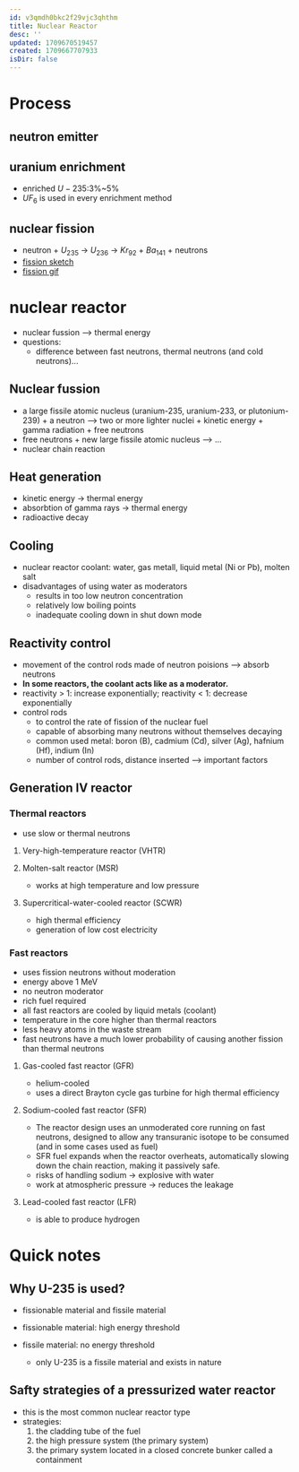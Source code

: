 ```yaml
---
id: v3qmdh0bkc2f29vjc3qhthm
title: Nuclear Reactor
desc: ''
updated: 1709670519457
created: 1709667707933
isDir: false
---
```

# Process

## neutron emitter

## uranium enrichment

-   enriched $U-235$:3%\~5%
-   $UF_6$ is used in every enrichment method

## nuclear fission

-   neutron + $U_{235}$ $\rightarrow$ $U_{236}$ $\rightarrow$
    $Kr_{92}$ + $Ba_{141}$ + neutrons
-   [fission sketch](https://upload.wikimedia.org/wikipedia/commons/1/15/Nuclear_fission.svg)
-   [fission gif](https://zh.wikipedia.org/wiki/File:UFission.gif)

# nuclear reactor

-   nuclear fussion --\> thermal energy
-   questions:
    -   difference between fast neutrons, thermal neutrons (and cold
        neutrons)...

## Nuclear fussion

-   a large fissile atomic nucleus (uranium-235, uranium-233, or
    plutonium-239) + a neutron --\> two or more lighter nuclei + kinetic
    energy + gamma radiation + free neutrons
-   free neutrons + new large fissile atomic nucleus --\> ...
-   nuclear chain reaction

## Heat generation

-   kinetic energy $\rightarrow$ thermal energy
-   absorbtion of gamma rays $\rightarrow$ thermal energy
-   radioactive decay

## Cooling

-   nuclear reactor coolant: water, gas metall, liquid metal (Ni or Pb),
    molten salt
-   disadvantages of using water as moderators
    -   results in too low neutron concentration
    -   relatively low boiling points
    -   inadequate cooling down in shut down mode

## Reactivity control

-   movement of the control rods made of neutron poisions --\> absorb
    neutrons
-   **In some reactors, the coolant acts like as a moderator.**
-   reactivity \> 1: increase exponentially; reactivity \< 1: decrease
    exponentially
-   control rods
    -   to control the rate of fission of the nuclear fuel
    -   capable of absorbing many neutrons without themselves decaying
    -   common used metal: boron (B), cadmium (Cd), silver (Ag), hafnium
        (Hf), indium (In)
    -   number of control rods, distance inserted --\> important factors

## Generation IV reactor

### Thermal reactors

-   use slow or thermal neutrons

1.  Very-high-temperature reactor (VHTR)

2.  Molten-salt reactor (MSR)

    -   works at high temperature and low pressure

3.  Supercritical-water-cooled reactor (SCWR)

    -   high thermal efficiency
    -   generation of low cost electricity

### Fast reactors

-   uses fission neutrons without moderation
-   energy above 1 MeV
-   no neutron moderator
-   rich fuel required
-   all fast reactors are cooled by liquid metals (coolant)
-   temperature in the core higher than thermal reactors
-   less heavy atoms in the waste stream
-   fast neutrons have a much lower probability of causing another
    fission than thermal neutrons

1.  Gas-cooled fast reactor (GFR)

    -   helium-cooled
    -   uses a direct Brayton cycle gas turbine for high thermal
        efficiency

2.  Sodium-cooled fast reactor (SFR)

    -   The reactor design uses an unmoderated core running on fast
        neutrons, designed to allow any transuranic isotope to be
        consumed (and in some cases used as fuel)
    -   SFR fuel expands when the reactor overheats, automatically
        slowing down the chain reaction, making it passively safe.
    -   risks of handling sodium $\rightarrow$ explosive with water
    -   work at atmospheric pressure $\rightarrow$ reduces the leakage

3.  Lead-cooled fast reactor (LFR)

    -   is able to produce hydrogen

# Quick notes

## Why U-235 is used?

-   fissionable material and fissile material

-   fissionable material: high energy threshold

-   fissile material: no energy threshold

    -   only U-235 is a fissile material and exists in nature

## Safty strategies of a pressurized water reactor

-   this is the most common nuclear reactor type
-   strategies:
    1.  the cladding tube of the fuel
    2.  the high pressure system (the primary system)
    3.  the primary system located in a closed concrete bunker called a
        containment
